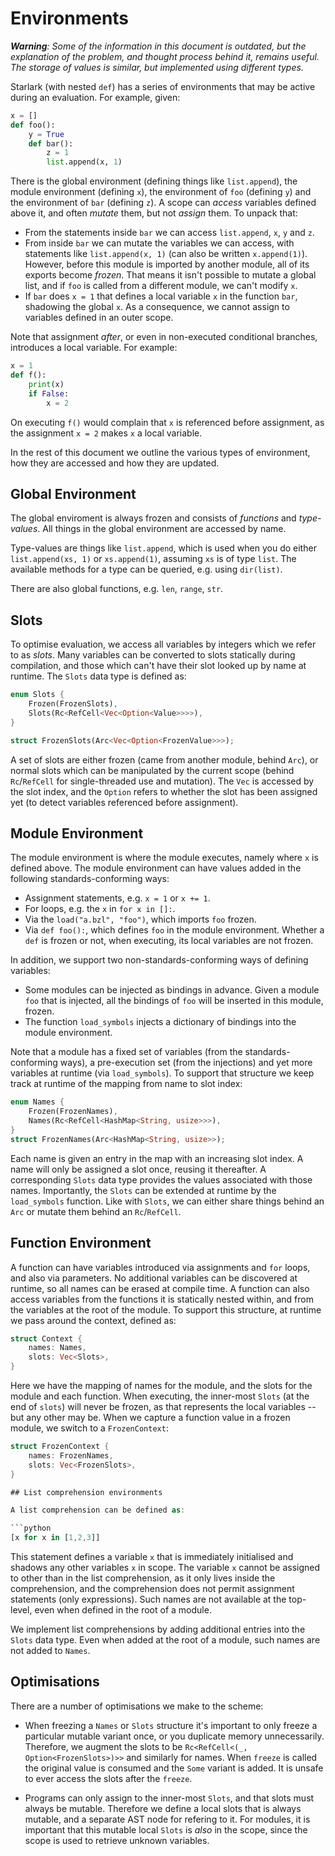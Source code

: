 # Environments

_**Warning**: Some of the information in this document is outdated, but the explanation of the problem, and thought process behind it, remains useful. The storage of values is similar, but implemented using different types._

Starlark (with nested `def`) has a series of environments that may be active during an evaluation. For example, given:

```python
x = []
def foo():
    y = True
    def bar():
        z = 1
        list.append(x, 1)
```

There is the global environment (defining things like `list.append`), the module environment (defining `x`), the environment of `foo` (defining `y`) and the environment of `bar` (defining `z`). A scope can _access_ variables defined above it, and often _mutate_ them, but not _assign_ them. To unpack that:

* From the statements inside `bar` we can access `list.append`, `x`, `y` and `z`.
* From inside `bar` we can mutate the variables we can access, with statements like `list.append(x, 1)` (can also be written `x.append(1)`). However, before this module is imported by another module, all of its exports become _frozen_. That means it isn't possible to mutate a global list, and if `foo` is called from a different module, we can't modify `x`.
* If `bar` does `x = 1` that defines a local variable `x` in the function `bar`, shadowing the global `x`. As a consequence, we cannot assign to variables defined in an outer scope.

Note that assignment _after_, or even in non-executed conditional branches, introduces a local variable. For example:

```python
x = 1
def f():
    print(x)
    if False:
        x = 2
```

On executing `f()` would complain that `x` is referenced before assignment, as the assignment `x = 2` makes `x` a local variable.

In the rest of this document we outline the various types of environment, how they are accessed and how they are updated.

## Global Environment

The global enviroment is always frozen and consists of _functions_ and _type-values_. All things in the global environment are accessed by name.

Type-values are things like `list.append`, which is used when you do either `list.append(xs, 1)` or `xs.append(1)`, assuming `xs` is of type `list`. The available methods for a type can be queried, e.g. using `dir(list)`.

There are also global functions, e.g. `len`, `range`, `str`.

## Slots

To optimise evaluation, we access all variables by integers which we refer to as _slots_. Many variables can be converted to slots statically during compilation, and those which can't have their slot looked up by name at runtime. The `Slots` data type is defined as:

```rust
enum Slots {
    Frozen(FrozenSlots),
    Slots(Rc<RefCell<Vec<Option<Value>>>>),
}

struct FrozenSlots(Arc<Vec<Option<FrozenValue>>>);
```

A set of slots are either frozen (came from another module, behind `Arc`), or normal slots which can be manipulated by the current scope (behind `Rc`/`RefCell` for single-threaded use and mutation). The `Vec` is accessed by the slot index, and the `Option` refers to whether the slot has been assigned yet (to detect variables referenced before assignment).

## Module Environment

The module environment is where the module executes, namely where `x` is defined above. The module environment can have values added in the following standards-conforming ways:

* Assignment statements, e.g. `x = 1` or `x += 1`.
* For loops, e.g. the `x` in `for x in []:`.
* Via the `load("a.bzl", "foo")`, which imports `foo` frozen.
* Via `def foo():`, which defines `foo` in the module environment. Whether a `def` is frozen or not, when executing, its local variables are not frozen.

In addition, we support two non-standards-conforming ways of defining variables:

* Some modules can be injected as bindings in advance. Given a module `foo` that is injected, all the bindings of `foo` will be inserted in this module, frozen.
* The function `load_symbols` injects a dictionary of bindings into the module environment.

Note that a module has a fixed set of variables (from the standards-conforming ways), a pre-execution set (from the injections) and yet more variables at runtime (via `load_symbols`). To support that structure we keep track at runtime of the mapping from name to slot index:

```rust
enum Names {
    Frozen(FrozenNames),
    Names(Rc<RefCell<HashMap<String, usize>>>),
}
struct FrozenNames(Arc<HashMap<String, usize>>);
```

Each name is given an entry in the map with an increasing slot index. A name will only be assigned a slot once, reusing it thereafter. A corresponding `Slots` data type provides the values associated with those names. Importantly, the `Slots` can be extended at runtime by the `load_symbols` function. Like with `Slots`, we can either share things behind an `Arc` or mutate them behind an `Rc`/`RefCell`.

## Function Environment

A function can have variables introduced via assignments and `for` loops, and also via parameters. No additional variables can be discovered at runtime, so all names can be erased at compile time. A function can also access variables from the functions it is statically nested within, and from the variables at the root of the module. To support this structure, at runtime we pass around the context, defined as:


```rust
struct Context {
    names: Names,
    slots: Vec<Slots>,
}
```

Here we have the mapping of names for the module, and the slots for the module and each function. When executing, the inner-most `Slots` (at the end of `slots`) will never be frozen, as that represents the local variables -- but any other may be. When we capture a function value in a frozen module, we switch to a `FrozenContext`:

```rust
struct FrozenContext {
    names: FrozenNames,
    slots: Vec<FrozenSlots>,
}

## List comprehension environments

A list comprehension can be defined as:

```python
[x for x in [1,2,3]]
```

This statement defines a variable `x` that is immediately initialised and shadows any other variables `x` in scope. The variable `x` cannot be assigned to other than in the list comprehension, as it only lives inside the comprehension, and the comprehension does not permit assignment statements (only expressions). Such names are not available at the top-level, even when defined in the root of a module.

We implement list comprehensions by adding additional entries into the `Slots` data type. Even when added at the root of a module, such names are not added to `Names`.

## Optimisations

There are a number of optimisations we make to the scheme:

* When freezing a `Names` or `Slots` structure it's important to only freeze a particular mutable variant once, or you duplicate memory unnecessarily. Therefore, we augment the slots to be `Rc<RefCell<(_, Option<FrozenSlots>)>>` and similarly for names. When `freeze` is called the original value is consumed and the `Some` variant is added. It is unsafe to ever access the slots after the `freeze`.

* Programs can only assign to the inner-most `Slots`, and that slots must always be mutable. Therefore we define a local slots that is always mutable, and a separate AST node for refering to it. For modules, it is important that this mutable local `Slots` is _also_ in the scope, since the scope is used to retrieve unknown variables.
